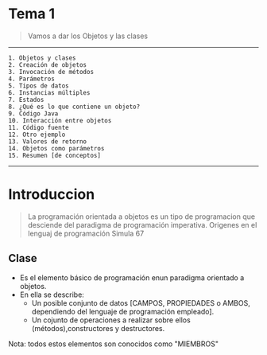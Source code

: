 # Tema 1 
> Vamos a dar los Objetos y las clases
-----------
	1. Objetos y clases 
	2. Creación de objetos 
	3. Invocación de métodos
	4. Parámetros
	5. Tipos de datos
	6. Instancias múltiples
	7. Estados
	8. ¿Qué es lo que contiene un objeto?
	9. Código Java
	10. Interacción entre objetos
	11. Código fuente
	12. Otro ejemplo
	13. Valores de retorno
	14. Objetos como parámetros
	15. Resumen [de conceptos]
-------

# Introduccion 
> La programación orientada a objetos es un tipo de programacion que desciende del paradigma de programación imperativa.
> Origenes en el lenguaj de programación Simula 67

## Clase
- Es el elemento básico de programación enun paradigma orientado a objetos.
- En ella se describe:
	* Un posible conjunto de datos [CAMPOS, PROPIEDADES o AMBOS, dependiendo del lenguaje de programación empleado].
	* Un cojunto de operaciones a realizar sobre ellos (métodos),constructores y destructores.

Nota: todos estos elementos son conocidos como "MIEMBROS"
